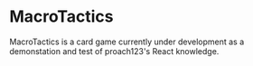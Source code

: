 # MacroTactics
MacroTactics is a card game currently under development as a demonstation and test of proach123's React knowledge.
